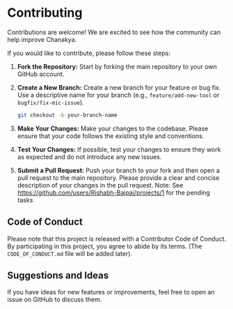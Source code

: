 # Contributing

Contributions are welcome! We are excited to see how the community can help improve Chanakya.

If you would like to contribute, please follow these steps:

1.  **Fork the Repository:**
    Start by forking the main repository to your own GitHub account.

2.  **Create a New Branch:**
    Create a new branch for your feature or bug fix. Use a descriptive name for your branch (e.g., `feature/add-new-tool` or `bugfix/fix-mic-issue`).
    ```bash
    git checkout -b your-branch-name
    ```

3.  **Make Your Changes:**
    Make your changes to the codebase. Please ensure that your code follows the existing style and conventions.

4.  **Test Your Changes:**
    If possible, test your changes to ensure they work as expected and do not introduce any new issues.

5.  **Submit a Pull Request:**
    Push your branch to your fork and then open a pull request to the main repository. Please provide a clear and concise description of your changes in the pull request.
Note: See https://github.com/users/Rishabh-Bajpai/projects/1 for the pending tasks
## Code of Conduct

Please note that this project is released with a Contributor Code of Conduct. By participating in this project, you agree to abide by its terms. (The `CODE_OF_CONDUCT.md` file will be added later).

## Suggestions and Ideas

If you have ideas for new features or improvements, feel free to open an issue on GitHub to discuss them.
